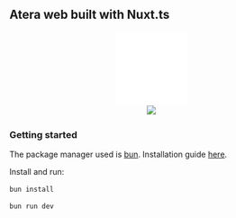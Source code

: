 ## Atera web built with Nuxt.ts

<div align="center">
  <img src="public\bianco.svg" width=128>
  <br>
  <img src="https://nuxt.com/assets/design-kit/logo-green-white.svg" width=128>
</div>

### Getting started

The package manager used is [bun](https://bun.sh/).
Installation guide [here](https://bun.sh/docs/installation).

Install and run:

```
bun install
```

```
bun run dev
```
